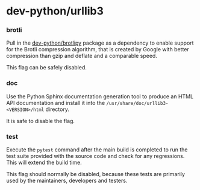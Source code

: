 # dev-python/urllib3

### brotli
Pull in the [dev-python/brotlipy](../dev-python/brotlipy.md) package as a dependency to enable support for the Brotli compression algorithm, that is created by Google with better compression than gzip and deflate and a comparable speed.

This flag can be safely disabled.

### doc
Use the Python Sphinx documentation generation tool to produce an HTML API documentation and install it into the `/usr/share/doc/urllib3-<VERSION>/html` directory.

It is safe to disable the flag.

### test
Execute the `pytest` command after the main build is completed to run the test suite provided with the source code and check for any regressions. This will extend the build time.

This flag should normally be disabled, because these tests are primarily used by the maintainers, developers and testers.
